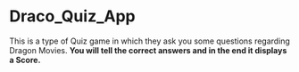 # Draco_Quiz_App
This is a type of Quiz game in which they ask you some questions regarding Dragon Movies.
<b>
You will tell the correct answers and in the end it displays a Score.
